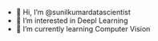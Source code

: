 - 👋 Hi, I’m @sunilkumardatascientist
- 👀 I’m interested in Deepl Learning
- 🌱 I’m currently learning Computer Vision

